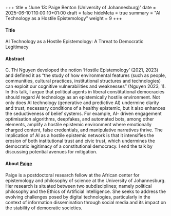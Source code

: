 +++
title = 'June 13: Paige Benton (University of Johannesburg)'
date = 2025-06-10T10:00:10+01:00
draft = false
hideMeta = true
summary = "AI Technology as a Hostile Epistemology"
weight = 9
+++
 

#### Title
AI Technology as a Hostile Epistemology:
A Threat to Democratic Legitimacy

#### Abstract
C. Thi Nguyen developed the notion ‘Hostile Epistemology’ (2021, 2023) and defined it as “the
study of how environmental features (such as people, communities, cultural practices,
institutional structures and technologies) can exploit our cognitive vulnerabilities and
weaknesses” (Nguyen 2023, 1). In this talk, I argue that political agents in liberal constitutional
democracies should regard AI technology as an epistemically hostile environment. Not only does
AI technology (generative and predictive AI) undermine clarity and trust, necessary conditions of
a healthy epistemic, but it also enhances the seductiveness of belief systems. For example, AI-
driven engagement optimisation algorithms, deepfakes, and automated bots, among other
elements, amplify a hostile epistemic environment where emotionally charged content, false
credentials, and manipulative narratives thrive. The implication of AI as a hostile epistemic
network is that it intensifies the erosion of both institutional trust and civic trust, which
undermines the democratic legitimacy of a constitutional democracy. I end the talk by discussing
potential avenues for mitigation. 

 

#### About [Paige](https://www.darren-hay.com)
Paige is a postdoctoral research fellow at the African center for epistemology and philosophy of science at the University of Johannesburg. Her research is situated between two subdisciplines; namely political philosophy and the Ethics of Artificial intelligence.  She seeks to address the evolving challenges posed by digital technologies, particularly in the context of information dissemination through social media and its impact on the stability of democratic societies.





